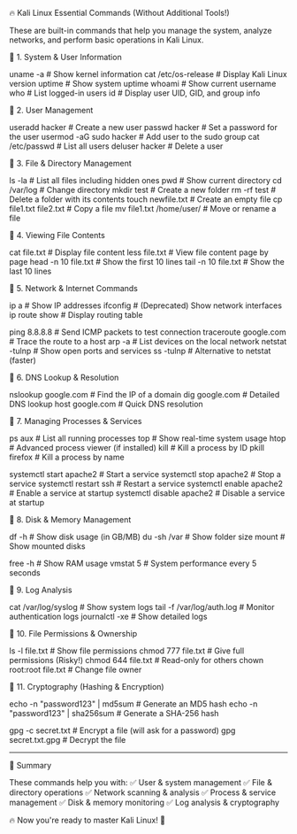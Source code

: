 

🔥 Kali Linux Essential Commands (Without Additional Tools!)

These are built-in commands that help you manage the system, analyze networks, and perform basic operations in Kali Linux.

📌 1. System & User Information

uname -a                # Show kernel information
cat /etc/os-release     # Display Kali Linux version
uptime                  # Show system uptime
whoami                  # Show current username
who                     # List logged-in users
id                      # Display user UID, GID, and group info

📌 2. User Management

useradd hacker           # Create a new user
passwd hacker            # Set a password for the user
usermod -aG sudo hacker  # Add user to the sudo group
cat /etc/passwd          # List all users
deluser hacker           # Delete a user

📌 3. File & Directory Management

ls -la                # List all files including hidden ones
pwd                   # Show current directory
cd /var/log           # Change directory
mkdir test            # Create a new folder
rm -rf test           # Delete a folder with its contents
touch newfile.txt     # Create an empty file
cp file1.txt file2.txt  # Copy a file
mv file1.txt /home/user/  # Move or rename a file

📌 4. Viewing File Contents

cat file.txt          # Display file content
less file.txt         # View file content page by page
head -n 10 file.txt   # Show the first 10 lines
tail -n 10 file.txt   # Show the last 10 lines

📌 5. Network & Internet Commands

ip a                  # Show IP addresses
ifconfig              # (Deprecated) Show network interfaces
ip route show         # Display routing table

ping 8.8.8.8          # Send ICMP packets to test connection
traceroute google.com # Trace the route to a host
arp -a                # List devices on the local network
netstat -tulnp        # Show open ports and services
ss -tulnp             # Alternative to netstat (faster)

📌 6. DNS Lookup & Resolution

nslookup google.com   # Find the IP of a domain
dig google.com        # Detailed DNS lookup
host google.com       # Quick DNS resolution

📌 7. Managing Processes & Services

ps aux                # List all running processes
top                   # Show real-time system usage
htop                  # Advanced process viewer (if installed)
kill <PID>            # Kill a process by ID
pkill firefox         # Kill a process by name

systemctl start apache2   # Start a service
systemctl stop apache2    # Stop a service
systemctl restart ssh     # Restart a service
systemctl enable apache2  # Enable a service at startup
systemctl disable apache2 # Disable a service at startup

📌 8. Disk & Memory Management

df -h                 # Show disk usage (in GB/MB)
du -sh /var           # Show folder size
mount                 # Show mounted disks

free -h               # Show RAM usage
vmstat 5              # System performance every 5 seconds

📌 9. Log Analysis

cat /var/log/syslog    # Show system logs
tail -f /var/log/auth.log   # Monitor authentication logs
journalctl -xe         # Show detailed logs

📌 10. File Permissions & Ownership

ls -l file.txt        # Show file permissions
chmod 777 file.txt    # Give full permissions (Risky!)
chmod 644 file.txt    # Read-only for others
chown root:root file.txt  # Change file owner

📌 11. Cryptography (Hashing & Encryption)

echo -n "password123" | md5sum    # Generate an MD5 hash
echo -n "password123" | sha256sum # Generate a SHA-256 hash

gpg -c secret.txt    # Encrypt a file (will ask for a password)
gpg secret.txt.gpg   # Decrypt the file


---

🎯 Summary

These commands help you with:
✅ User & system management
✅ File & directory operations
✅ Network scanning & analysis
✅ Process & service management
✅ Disk & memory monitoring
✅ Log analysis & cryptography

🔥 Now you're ready to master Kali Linux! 🚀

